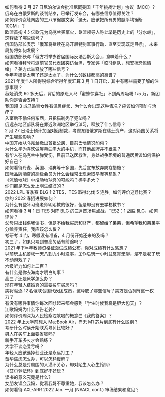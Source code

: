 如何看待 2 月 27 日尼泊尔议会批准尼同美国「千年挑战计划」协议（MCC）?  
俄乌在白俄罗斯的谈判结束，已举行发布会，有哪些信息值得关注？  
如何评价女鞋网店的三八节锯腿文案「这天，应该把所有男的腿平均锯断 10CM」？  
欧盟首掏 4.5 亿欧元为乌克兰买军火，欧盟领导人称此举是历史上的「分水岭」，这释放了哪些信号？  
俄国防部长表示「俄军将继续在乌开展特别军事行动，直至实现既定目标」，未来局势将如何发展？  
俄国防部长称「俄方将举办首届国际反法西斯大会」，意味着什么？  
如何看待拜登将派前官员代表团突访台湾，专家评「临时组队，想安抚恐慌情绪」？美方此举释放了哪些信号？  
今年考研是太卷了还是太水了，为什么分数线都高的离谱？  
2021 年度个人所得税综合所得年度汇算 3 月 1 日开启，其中有哪些需要了解的注意事项？  
薇娅消失 60 多天后，背后的原班人马「蜜蜂惊喜社」不到两周吸粉 175 万，新团队你是否会支持？  
我国超 3 成已婚育女性有漏尿症状，为什么会出现这种情况？应该如何预防与治疗？  
入室后不偷任何东西，只把猫剃秃了犯法吗？  
俄远东地区部队将在靠近欧洲地区举行演习，释放了什么信号？  
2 月 27 日瑞士预计加强对俄制裁，考虑冻结俄罗斯在瑞士资产，这对两国关系将产生哪些影响？  
中国开始从乌克兰撤出首批公民，目前当地情况如何？  
为什么华为喜欢做屏幕曲率大的手机，而其他品牌并不跟进？  
有华人在乌克兰中弹受伤，目前已送医救治，身处战争环境的普通居民该如何保护好自己？  
如何看待丹麦、英国、瑞典等十多国，先后宣布放弃防疫措施？  
国际品牌酒店的高级会员为什么会经常出现索取早餐等现象？  
《流浪地球》中推动地球真的可能吗？概率多大？  
你们都是怎么爱上羽生结弦的？  
2022 LPL 春季赛 BLG 1:2 TES，TES 取得北伐 5 连胜，如何评价这场比赛？  
你的 2022 春招进展如何？  
为什么有些补习班老师明明教的很好，但是却没有去学校教书？  
如何看待 3 月 1 日 TES 对阵 BLG 的三月首场焦点战，TES2：1 战胜 BLG，如何评价？  
父母只出钱供我读书，但是不给我买房和财产，都留给了弟弟，但希望我和弟弟平分赡养责任，我应该怎么做？  
考研考 4 门，寒假没有准备，4 月份开始还来的及吗？  
初三了，如果只考到普高的话有前途吗？  
2021 年下半年教师资格证面试成绩公布，你对成绩有什么感想？  
以前玩主机游戏一天八到九小时没事，工作后玩一小时就反胃无聊，是不是老了玩不动游戏了？  
六级听力如何上二百？  
有什么是你去海南才明白的事？  
高三了还是厌学怎么办？  
现在年轻人结婚真的需要买车买房吗？  
美将驱逐 12 名俄联合国代表团成员，这释放了哪些信号？美方是否拥有这一权力？  
有没有哪件事情你每次回想起来都会感到「学生时候我真是胆大包天」？  
江歌妈妈为什么不告老姜?  
如何评价周深为人民检察院献唱的概念曲《我的答案》？  
2022 年上大学前想入 MacBook Air，有无 M1 芯片到底有什么区别？  
考研什么时候开始联系导师比较好？  
男人在买车上面要省钱吗?  
新手开车多久才会熟练？  
大学不谈恋爱亏吗？  
年轻人应该选择创业还是永远打工？  
备孕焦虑怎么办，可以怎样缓解？  
为什么总是对周围的人漠不关心，却对陌生人心生怜悯?  
《艾尔登法环》到底好不好玩？  
读书的意义究竟是什么?  
女朋友误会我妈，觉着我妈不尊重她，我该怎么办？  
如何看待 ACL-ARR 2022 Jan. 一月 (NAACL conf.) 审稿结果和意见？  
